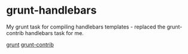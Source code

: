 grunt-handlebars
================

My grunt task for compiling handlebars templates - replaced the grunt-contrib handlebars task for me.

[grunt](https://github.com/cowboy/grunt)
[grunt-contrib](https://github.com/gruntjs/grunt-contrib)